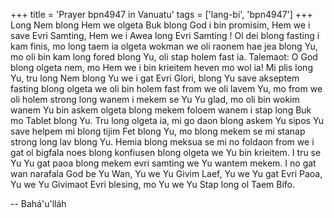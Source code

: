 +++
title = 'Prayer bpn4947 in Vanuatu'
tags = ['lang-bi', 'bpn4947']
+++
Long Nem blong Hem we olgeta Buk blong God i bin promisim, Hem we i save Evri Samting, Hem we i Awea long Evri Samting !  Ol dei blong fasting i kam finis, mo long taem ia olgeta wokman we oli raonem hae jea blong Yu, mo oli bin kam long fored blong Yu,  oli stap holem fast ia.  Talemaot:  O God blong olgeta nem, mo Hem we i bin krieitem heven mo wol ia!  Mi plis long Yu, tru long Nem blong Yu we i gat Evri Glori, blong Yu save akseptem fasting blong olgeta we oli bin holem fast from we oli lavem Yu, mo from we oli holem strong long wanem i mekem se Yu Yu glad, mo oli bin wokim wanem Yu bin askem olgeta blong mekem foloem wanem i stap long Buk mo Tablet blong Yu.  Tru long olgeta ia, mi go daon blong askem Yu sipos Yu save helpem mi blong tijim Fet blong Yu, mo blong mekem se mi stanap strong long lav blong Yu.  Hemia blong meksua se mi no foldaon from we i gat ol bigfala noes blong konfiusen blong olgeta we Yu bin krieitem.  I tru se Yu Yu gat paoa blong mekem evri samting we Yu wantem mekem.  I no gat wan narafala God be Yu Wan, Yu we Yu Givim Laef, Yu we Yu gat Evri Paoa, Yu we Yu Givimaot Evri blesing, mo Yu we Yu Stap long ol Taem Bifo.

-- Bahá'u'lláh
